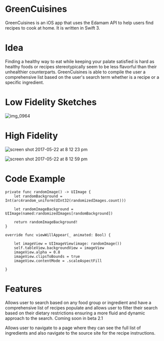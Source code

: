 # GreenCuisines

GreenCuisines is an iOS app that uses the Edamam API to help users find recipes to cook at home. It is written in Swift 3. 

# Idea

Finding a healthy way to eat while keeping your palate satisfied is hard as healthy foods or recipes stereotypically seem to be less flavorful than their unhealthier counterparts. GreenCuisines is able to compile the user a comprehensive list based on the user's search term whether is a recipe or a specific ingredient. 

# Low Fidelity Sketches

![img_0964](https://cloud.githubusercontent.com/assets/20975504/20114831/c120988e-a5aa-11e6-972f-1f9a7a604ed6.JPG)

# High Fidelity 

![screen shot 2017-05-22 at 8 12 23 pm](https://cloud.githubusercontent.com/assets/20975504/26337141/92b9d58a-3f2b-11e7-8a18-29b6a1a85b53.png) 

![screen shot 2017-05-22 at 8 12 59 pm](https://cloud.githubusercontent.com/assets/20975504/26337146/997ad464-3f2b-11e7-98b6-3011ded5377a.png)

# Code Example

    private func randomImage() -> UIImage {
        let randomBackground = Int(arc4random_uniform(UInt32(randomizedImages.count)))
        
        let randomImageBackground = UIImage(named:randomizedImages[randomBackground])
        
        return randomImageBackground!
    }
    
    override func viewWillAppear(_ animated: Bool) {
        
        let imageView = UIImageView(image: randomImage())
        self.tableView.backgroundView = imageView
        imageView.alpha = 0.8
        imageView.clipsToBounds = true
        imageView.contentMode = .scaleAspectFill
        
    }


# Features

Allows user to search based on any food group or ingredient and have a comprehensive list of recipes populate and allows user to filter their search based on their dietary restrictions ensuring a more fluid and dynamic approach to the search. Coming soon in beta 2.1

Allows user to navigate to a page where they can see the full list of ingredients and also navigate to the source site for the recipe instructions. 



